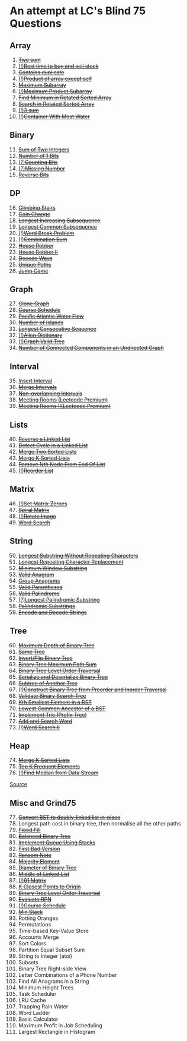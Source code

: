 # An attempt at LC's Blind 75 Questions

## Array

1. [~~Two sum~~](1tsum.cpp)
2. [(!)~~Best time to buy and sell stock~~](2stonks.cpp)
3. [~~Contains duplicate~~](3dup.cpp)
4. [(!)~~Product of array except self~~](4prod.cpp)
5. [~~Maximum Subarray~~](5max.cpp)
6. [(!)~~Maximum Product Subarray~~](6prod.cpp)
7. [~~Find Minimum in Rotated Sorted Array~~](7rot.cpp)
8. [~~Search in Rotated Sorted Array~~](8find.cpp)
9. [(!)~~3 sum~~](9sum.cpp)
10. [(!)~~Container With Most Water~~](10water.cpp)

## Binary

11. [~~Sum of Two Integers~~](11sum.cpp)
12. [~~Number of 1 Bits~~](12hamming.cpp)
13. [(?)~~Counting Bits~~](13cb.cpp)
14. [(?)~~Missing Number~~](14miss.cpp)
15. [~~Reverse Bits~~](15rev.cpp)

## DP

16. [~~Climbing Stairs~~](16st.cpp)
17. [~~Coin Change~~](17c.cpp)
18. [~~Longest Increasing Subsequence~~](18lis.cpp)
19. [~~Longest Common Subsequence~~](19lcs.cpp)
20. [(!)~~Word Break Problem~~](20wb.cpp)
21. [(!)~~Combination Sum~~](21cs.cpp)
22. [~~House Robber~~](22hr.cpp)
23. [~~House Robber II~~](23hr2.cpp)
24. [~~Decode Ways~~](24dw.cpp)
25. [~~Unique Paths~~](25up.cpp)
26. [~~Jump Game~~](26jmp.cpp)

## Graph

27. [~~Clone Graph~~](27clone.cpp)
28. [~~Course Schedule~~](28course.cpp)
29. [~~Pacific Atlantic Water Flow~~](29water.cpp)
30. [~~Number of Islands~~](30islands.cpp)
31. [~~Longest Consecutive Sequence~~](31seq.cpp)
32. [(!)~~Alien Dictionary~~](32alien.cpp)
33. [(!)~~Graph Valid Tree~~](33validt.cpp)
34. [~~Number of Connected Components in an Undirected Graph~~](34comp.cpp)

## Interval

35. [~~Insert Interval~~](35ii.cpp)
36. [~~Merge Intervals~~](36merge.cpp)
37. [~~Non-overlapping Intervals~~](37non.cpp)
38. [~~Meeting Rooms (Leetcode Premium)~~](38mr.cpp)
39. [~~Meeting Rooms II(Leetcode Premium)~~](39mr2.cpp)

## Lists

40. [~~Reverse a Linked List~~](40rev.cpp)
41. [~~Detect Cycle in a Linked List~~](41cycle.cpp)
42. [~~Merge Two Sorted Lists~~](42merge.cpp)
43. [~~Merge K Sorted Lists~~](43merge.cpp)
44. [~~Remove Nth Node From End Of List~~](44end.cpp)
45. [(!)~~Reorder List~~](45reorder.cpp)

## Matrix

46. [(!)~~Set Matrix Zeroes~~](46zeros.cpp)
47. [~~Spiral Matrix~~](47spiral.cpp)
48. [(!)~~Rotate Image~~](48turn.cpp)
49. [~~Word Search~~](49word.cpp)

## String

50. [~~Longest Substring Without Repeating Characters~~](50ls.cpp)
51. [~~Longest Repeating Character Replacement~~](51lc.cpp)
52. [~~Minimum Window Substring~~](52wnd.cpp)
53. [~~Valid Anagram~~](53ana.cpp)
54. [~~Group Anagrams~~](54ga.cpp)
55. [~~Valid Parentheses~~](55par.cpp)
56. [~~Valid Palindrome~~](56pdrome.cpp)
57. [(?)~~Longest Palindromic Substring~~](57lpal.cpp)
58. [~~Palindromic Substrings~~](58nps.cpp)
59. [~~Encode and Decode Strings~~](59ende.cpp)

## Tree

60. [~~Maximum Depth of Binary Tree~~](60depth.cpp)
61. [~~Same Tree~~](61same.cpp)
62. [~~Invert/Flip Binary Tree~~](62invert.cpp)
63. [~~Binary Tree Maximum Path Sum~~](63psum.cpp)
64. [~~Binary Tree Level Order Traversal~~](64level.cpp)
65. [~~Serialize and Deserialize Binary Tree~~](65codec.cpp)
66. [~~Subtree of Another Tree~~](66subtree.cpp)
67. [(!)~~Construct Binary Tree from Preorder and Inorder Traversal~~](67build.cpp)
68. [~~Validate Binary Search Tree~~](68valid.cpp)
69. [~~Kth Smallest Element in a BST~~](69kth.cpp)
70. [~~Lowest Common Ancestor of a BST~~](70lca.cpp)
71. [~~Implement Trie (Prefix Tree)~~](71trie.cpp)
72. [~~Add and Search Word~~](72trie.cpp)
73. [(!)~~Word Search II~~](73words.cpp)

## Heap

74. [~~Merge K Sorted Lists~~](74merge.cpp)
75. [~~Top K Frequent Elements~~](75kfreq.cpp)
76. [(!)~~Find Median from Data Stream~~](76median.cpp)

[Source](https://medium.com/@miniChang8/75-leetcode-must-know-questions-953b3749c7e9)

## Misc and Grind75

77. [~~Convert BST to doubly-linked list in-place~~](77bst.cpp)
78. Longest path cost in binary tree, then normalise all the other paths
79. [~~Flood Fill~~](79ff.cpp)
80. [~~Balanced Binary Tree~~](80bt.cpp)
81. [~~Implement Queue Using Stacks~~](81qs.cpp)
82. [~~First Bad Version~~](82fbv.cpp)
83. [~~Ransom Note~~](83ran.cpp)
84. [~~Majority Element~~](84me.cpp)
85. [~~Diameter of Binary Tree~~](85dbt.cpp)
86. [~~Middle of Linked List~~](86mid.cpp)
87. [(!)~~01 Matrix~~](87m.cpp)
88. [~~K Closest Points to Origin~~](88k.cpp)
89. [~~Binary Tree Level Order Traversal~~](89lot.cpp)
90. [~~Evaluate RPN~~](90rpn.cpp)
91. [(!)~~Course Schedule~~](91cs.cpp)
92. [~~Min Stack~~](92ms.cpp)
93. Rotting Oranges
94. Permutations
95. Time-based Key-Value Store
96. Accounts Merge
97. Sort Colors
98. Partition Equal Subset Sum
99. String to Integer (atoi)
100. Subsets
101. Binary Tree Right-side View
102. Letter Combinations of a Phone Number
103. Find All Anagrams in a String
104. Minimum Height Trees
105. Task Scheduler
106. LRU Cache
107. Trapping Rain Water
108. Word Ladder
109. Basic Calculator
110. Maximum Profit in Job Scheduling
111. Largest Rectangle in Histogram
